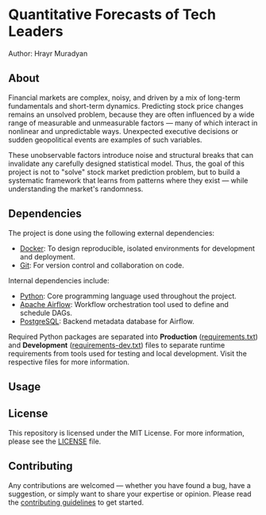 # Quantitative Forecasts of Tech Leaders

Author: Hrayr Muradyan

## About

Financial markets are complex, noisy, and driven by a mix of long-term fundamentals and short-term dynamics. Predicting stock price changes remains an unsolved problem, because they are often influenced by a wide range of measurable and unmeasurable factors — many of which interact in nonlinear and unpredictable ways. Unexpected executive decisions or sudden geopolitical events are examples of such variables.

These unobservable factors introduce noise and structural breaks that can invalidate any carefully designed statistical model. Thus, the goal of this project is not to "solve" stock market prediction problem, but to build a systematic framework that learns from patterns where they exist — while understanding the market's randomness.

## Dependencies

The project is done using the following external dependencies:

- [Docker](https://www.docker.com/): To design reproducible, isolated environments for development and deployment.
- [Git](https://git-scm.com/): For version control and collaboration on code.

Internal dependencies include:
- [Python](https://www.python.org/): Core programming language used throughout the project.
- [Apache Airflow](https://airflow.apache.org/): Workflow orchestration tool used to define and schedule DAGs.
- [PostgreSQL](https://www.postgresql.org/): Backend metadata database for Airflow.

Required Python packages are separated into **Production** ([requirements.txt](./requirements.txt)) and **Development** ([requirements-dev.txt](./requirements-dev.txt)) files to separate runtime requirements from tools used for testing and local development. Visit the respective files for more information.


## Usage

## License

This repository is licensed under the MIT License. For more information, please see the [LICENSE](./LICENSE) file.

## Contributing

Any contributions are welcomed — whether you have found a bug, have a suggestion, or simply want to share your expertise or opinion. Please read the [contributing guidelines](CONTRIBUTING.md) to get started.





